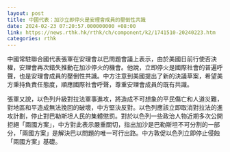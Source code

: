 ```yaml
---
layout: post
title: 中國代表：加沙立即停火是安理會成員的壓倒性共識
date: 2024-02-23 07:20:57.000000000 +08:00
link: https://news.rthk.hk/rthk/ch/component/k2/1741510-20240223.htm
categories: rthk
---
```


中國常駐聯合國代表張軍在安理會以巴問題會議上表示，由於美國日前行使否決權，安理會再次錯失推動在加沙停火的機會。他說，立即停火是國際社會的普遍呼聲，也是安理會成員的壓倒性共識。中方注意到美國提出了新的決議草案，希望美方秉持負責任態度，順應國際社會呼聲，尊重安理會成員的既有共識。

張軍又說，以色列升級對拉法軍事進攻，將造成不可想象的平民傷亡和人道災難，對地區和平造成無法挽回的破壞，中方堅決反對。以色列應該立即取消對拉法的進攻計劃，停止對巴勒斯坦人民的集體懲罰。對於以色列一些政治人物近期多次公開拒絕「兩國方案」，中方對此表示嚴重關切，指出加沙是巴勒斯坦不可分割的一部分，「兩國方案」是解決巴以問題的唯一可行出路。中方敦促以色列立即停止侵蝕「兩國方案」基礎。
